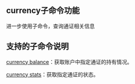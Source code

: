 ## currency子命令功能

进一步使用子命令，查询通证相关信息

## 支持的子命令说明

[currency balance](currency-balance.md)：获取账户中指定通证的持有情况。 

[currency stats](currency-stats.md)：获取指定通证的状态。